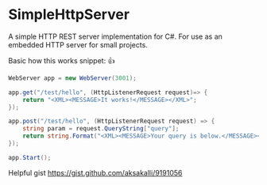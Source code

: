 # SimpleHttpServer
A simple HTTP REST server implementation for C#. For use as an embedded HTTP server for small projects.

Basic how this works snippet: :+1:

```csharp
WebServer app = new WebServer(3001);

app.get("/test/hello", (HttpListenerRequest request)=> {
	return "<XML><MESSAGE>It works!</MESSAGE></XML>";
});

app.post("/test/hello", (HttpListenerRequest request) => {
	string param = request.QueryString["query"];
	return string.Format("<XML><MESSAGE>Your query is below.</MESSAGE><QUERY></QUERY></XML>", param);
});

app.Start();
```

Helpful gist https://gist.github.com/aksakalli/9191056
